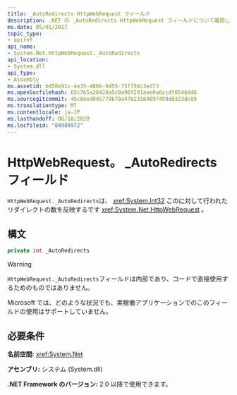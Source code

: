```yaml
---
title: _AutoRedirects HttpWebRequest フィールド
description: .NET の _AutoRedirects HttpWebRequest フィールドについて確認します。 このフィールドは、HTTP web 要求に対して行われたリダイレクトの数を反映する Int32 値です。
ms.date: 05/01/2017
topic_type:
- apiref
api_name:
- System.Net.HttpWebRequest._AutoRedirects
api_location:
- System.dll
api_type:
- Assembly
ms.assetid: bd58e91c-4e35-4866-9d55-75ff58c3ed73
ms.openlocfilehash: 62c765a26424a5c0a96f291aae0a6ccdf0546d46
ms.sourcegitcommit: 45c8eed045779b70a47b23169897459d0323dc89
ms.translationtype: MT
ms.contentlocale: ja-JP
ms.lasthandoff: 06/18/2020
ms.locfileid: "84989972"
---
```

# <a name="httpwebrequest_autoredirects-field"></a>HttpWebRequest。 \_AutoRedirects フィールド

`HttpWebRequest._AutoRedirects`は、 <xref:System.Int32> このに対して行われたリダイレクトの数を反映するです <xref:System.Net.HttpWebRequest> 。

## <a name="syntax"></a>構文  
  
```csharp  
private int _AutoRedirects
```

> [!WARNING]
> `HttpWebRequest._AutoRedirects`フィールドは内部であり、コードで直接使用するためのものではありません。
>
> Microsoft では、どのような状況でも、実稼働アプリケーションでのこのフィールドの使用はサポートしていません。

## <a name="requirements"></a>必要条件

**名前空間:** <xref:System.Net>

**アセンブリ:** システム (System.dll)

**.NET Framework のバージョン:** 2.0 以降で使用できます。
